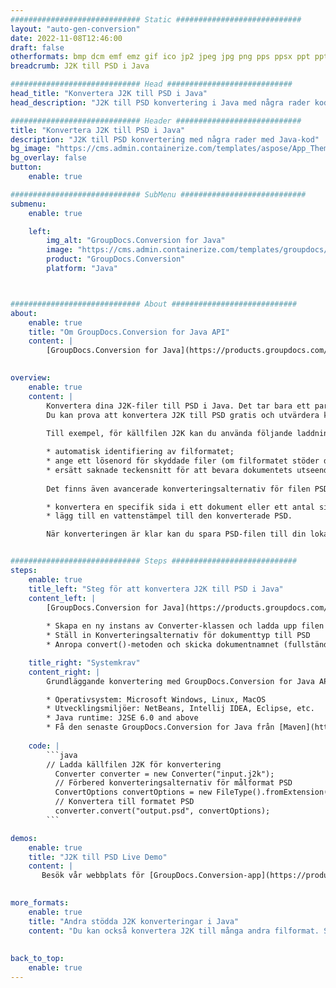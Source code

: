 ```yaml
---
############################# Static ############################
layout: "auto-gen-conversion"
date: 2022-11-08T12:46:00
draft: false
otherformats: bmp dcm emf emz gif ico jp2 jpeg jpg png pps ppsx ppt pptx psb psd svg svgz tga tif tiff webp wmf wmz
breadcrumb: J2K till PSD i Java

############################# Head ############################
head_title: "Konvertera J2K till PSD i Java"
head_description: "J2K till PSD konvertering i Java med några rader kod. Konvertera över 160 filformat med hjälp av GroupDocs dokumentkonverterings-API för Java"

############################# Header ############################
title: "Konvertera J2K till PSD i Java"
description: "J2K till PSD konvertering med några rader med Java-kod"
bg_image: "https://cms.admin.containerize.com/templates/aspose/App_Themes/V3/images/bg/header1.png"
bg_overlay: false
button:
    enable: true

############################# SubMenu ############################
submenu:
    enable: true

    left:
        img_alt: "GroupDocs.Conversion for Java"
        image: "https://cms.admin.containerize.com/templates/groupdocs/images/product-logos/90x90-noborder/groupdocs-conversion-java.png"
        product: "GroupDocs.Conversion"
        platform: "Java"



############################# About ############################
about:
    enable: true
    title: "Om GroupDocs.Conversion for Java API"
    content: |
        [GroupDocs.Conversion for Java](https://products.groupdocs.com/conversion/java/) är ett avancerat filformatkonverterings-API för konvertering mellan populära bild- och dokumentformat som Microsoft Office, OpenDocument, PDF, HTML, e-post, CAD. och mycket mer med bara några rader kod. Det inbyggda API:t upptäcker automatiskt formaten för originaldokumenten och erbjuder många alternativ för att anpassa de konverterade dokumenten. Tillsammans med funktionen att extrahera information från ett dokument, stöder den också cachelagring av konverteringsresultaten till den lokala disken som standard. Men alla typer av cachelagring kan stödjas genom att implementera lämpliga gränssnitt - Amazon S3, Dropbox, Google Drive, Windows Azure, Reddis eller andra.
    

overview:
    enable: true
    content: |
        Konvertera dina J2K-filer till PSD i Java. Det tar bara ett par rader med Java-kod på valfri plattform, som Windows, Linux, macOS.
        Du kan prova att konvertera J2K till PSD gratis och utvärdera kvaliteten på konverteringsresultaten. Tillsammans med enkla filkonverteringsskript kan du prova mer sofistikerade alternativ för att ladda källfilen J2K och lagra PSD-utdata. 
        
        Till exempel, för källfilen J2K kan du använda följande laddningsalternativ:

        * automatisk identifiering av filformatet;
        * ange ett lösenord för skyddade filer (om filformatet stöder det);
        * ersätt saknade teckensnitt för att bevara dokumentets utseende.
        
        Det finns även avancerade konverteringsalternativ för filen PSD:

        * konvertera en specifik sida i ett dokument eller ett antal sidor;
        * lägg till en vattenstämpel till den konverterade PSD.

        När konverteringen är klar kan du spara PSD-filen till din lokala filsökväg eller till tredje parts lagring såsom FTP, Amazon S3, Google Drive, Dropbox etc. Observera - för att konvertera J2K till PSD behöver du inte installera någon ytterligare programvara, såsom MS Office, Open Office, Adobe Acrobat Reader etc.


############################# Steps ############################
steps:
    enable: true
    title_left: "Steg för att konvertera J2K till PSD i Java"
    content_left: |
        [GroupDocs.Conversion for Java](https://products.groupdocs.com/conversion/java/) låter utvecklare enkelt konvertera J2K fil till PSD med några rader kod.
        
        * Skapa en ny instans av Converter-klassen och ladda upp filen J2K med den fullständiga sökvägen
        * Ställ in Konverteringsalternativ för dokumenttyp till PSD
        * Anropa convert()-metoden och skicka dokumentnamnet (fullständig sökväg) och formatet (PSD) som en parameter

    title_right: "Systemkrav"
    content_right: |
        Grundläggande konvertering med GroupDocs.Conversion for Java API kan göras med bara några rader kod. Våra API:er stöds på alla större plattformar och operativsystem. Innan du kör koden nedan, se till att du har följande förutsättningar installerade på ditt system.

        * Operativsystem: Microsoft Windows, Linux, MacOS
        * Utvecklingsmiljöer: NetBeans, Intellij IDEA, Eclipse, etc.
        * Java runtime: J2SE 6.0 and above
        * Få den senaste GroupDocs.Conversion for Java från [Maven](https://repository.groupdocs.com/webapp/#/artifacts/browse/tree/General/repo/com/groupdocs/groupdocs-conversion)
         
    code: |
        ```java    
        // Ladda källfilen J2K för konvertering
          Converter converter = new Converter("input.j2k");
          // Förbered konverteringsalternativ för målformat PSD
          ConvertOptions convertOptions = new FileType().fromExtension("psd").getConvertOptions();
          // Konvertera till formatet PSD
          converter.convert("output.psd", convertOptions);
        ```

demos:
    enable: true
    title: "J2K till PSD Live Demo"
    content: |
       Besök vår webbplats för [GroupDocs.Conversion-app](https://products.groupdocs.app/conversion/family) och försök konvertera J2K till PSD nu. Den kostnadsfria demon har följande fördelar
          

more_formats:
    enable: true
    title: "Andra stödda J2K konverteringar i Java"
    content: "Du kan också konvertera J2K till många andra filformat. Se listan nedan."
       
       
back_to_top:
    enable: true
---
```

